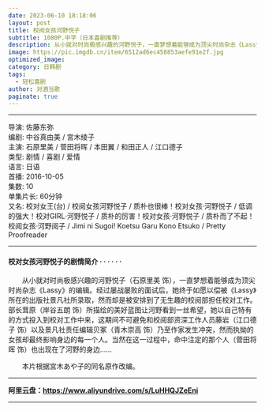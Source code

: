 ```yaml
---
date: 2023-06-10 18:18:06
layout: post
title: 校阅女孩河野悦子
subtitle: 1080P.中字（日本喜剧推荐）
description: 从小就对时尚极感兴趣的河野悦子，一直梦想着能够成为顶尖时尚杂志《Lassy》的编辑。经过屡战屡败的面试后，她终于如愿以偿被《Lassy》所在的出版社景凡社所录取，然而却是被安排到了无生趣的校阅部担任校对工作...
image: https://pic.imgdb.cn/item/6512ad6ec458853aefe91e2f.jpg
optimized_image: 
category: 日韩剧
tags:
  - 轻松喜剧
author: 对酒当歌
paginate: true
---
```


---

导演: 佐藤东弥  
编剧: 中谷真由美 / 宮木绫子  
主演: 石原里美 / 菅田将晖 / 本田翼 / 和田正人 / 江口德子  
类型: 剧情 / 喜剧 / 爱情  
语言: 日语  
首播: 2016-10-05  
集数: 10  
单集片长: 60分钟  
又名: 校对女王(台) / 校阅女孩河野悦子 / 质朴也很棒！校对女孩·河野悦子 / 低调的强大！校对GIRL‧河野悦子 / 质朴的厉害！校对女孩‧河野悦子 / 质朴而了不起！校阅女孩·河野阅子 / Jimi ni Sugoi! Koetsu Garu Kono Etsuko / Pretty Proofreader  

---

#### 校对女孩河野悦子的剧情简介 · · · · · ·

　　从小就对时尚极感兴趣的河野悦子（石原里美 饰），一直梦想着能够成为顶尖时尚杂志《Lassy》的编辑。经过屡战屡败的面试后，她终于如愿以偿被《Lassy》所在的出版社景凡社所录取，然而却是被安排到了无生趣的校阅部担任校对工作。部长茸原（岸谷五朗 饰）所描绘的美好蓝图让河野看到一丝希望，她以自己特有的方式投入到校对工作中来，这期间不可避免和校阅部资深工作人员藤岩（江口德子 饰）以及景凡社责任编辑贝冢（青木崇高 饰）乃至作家发生冲突，然而执拗的女孩却最终影响身边的每一个人。当然在这一过程中，命中注定的那个人（菅田将晖 饰）也出现在了河野的身边……  

　　本片根据宮木あや子的同名原作改编。  

---

**阿里云盘：<https://www.aliyundrive.com/s/LuHHQJZeEni>**

---
